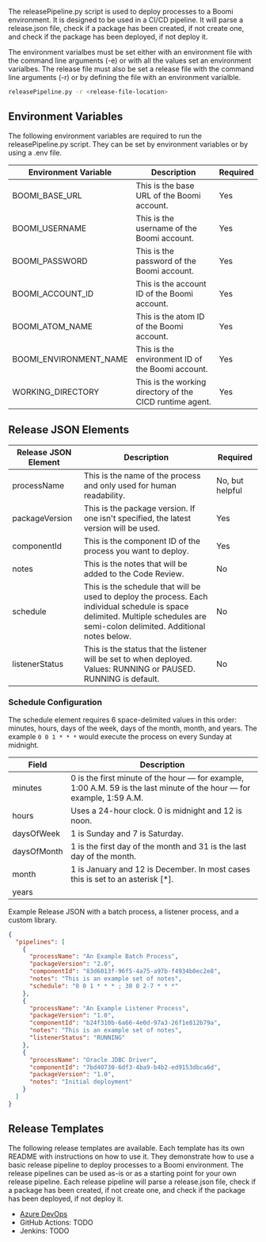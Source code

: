 The releasePipeline.py script is used to deploy processes to a Boomi environment. It is designed to be used in a CI/CD
pipeline. It will parse a release.json file, check if a package has been created, if not create one, and check if the
package has been deployed, if not deploy it.

The environment varialbes must be set either with an environment file with the command line arguments (-e) or with all
the values set an environment varialbes. The
release file must also be set a release file with the command line arguments (-r) or by defining the file with an
environment varialble.

```bash
releasePipeline.py -r <release-file-location>
```

## Environment Variables

The following environment variables are required to run the releasePipeline.py script. They can be set by environment
variables or by using a .env file.

| Environment Variable   | Description                                              | Required |  
|------------------------|----------------------------------------------------------|----------|
| BOOMI_BASE_URL         | This is the base URL of the Boomi account.               | Yes      |
| BOOMI_USERNAME         | This is the username of the Boomi account.               | Yes      |
| BOOMI_PASSWORD         | This is the password of the Boomi account.               | Yes      |
| BOOMI_ACCOUNT_ID       | This is the account ID of the Boomi account.             | Yes      |
| BOOMI_ATOM_NAME        | This is the atom ID of the Boomi account.                | Yes      |
| BOOMI_ENVIRONMENT_NAME | This is the environment ID of the Boomi account.         | Yes      |
| WORKING_DIRECTORY      | This is the working directory of the CICD runtime agent. | Yes      |

## Release JSON Elements

| Release JSON Element | Description                                                                                                                                                                     | Required        |
|----------------------|---------------------------------------------------------------------------------------------------------------------------------------------------------------------------------|-----------------|
| processName          | This is the name of the process and only used for human readability.                                                                                                            | No, but helpful |
| packageVersion       | This is the package version. If one isn't specified, the latest version will be used.                                                                                           | Yes             |       
| componentId          | This is the component ID of the process you want to deploy.                                                                                                                     | Yes             |
| notes                | This is the notes that will be added to the Code Review.                                                                                                                        | No              |
| schedule             | This is the schedule that will be used to deploy the process. Each individual schedule is space delimited. Multiple schedules are semi-colon delimited. Additional notes below. | No              |
| listenerStatus       | This is the status that the listener will be set to when deployed. Values: RUNNING or PAUSED. RUNNING is default.                                                               | No              |

### Schedule Configuration

The schedule element requires 6 space-delimited values in this order: minutes, hours, days of the week, days of the
month,
month, and years. The example `0 0 1 * * *` would execute the process on every Sunday at midnight.

| Field       | Description                                                                                                           |
|-------------|-----------------------------------------------------------------------------------------------------------------------|
| minutes     | 0 is the first minute of the hour — for example, 1:00 A.M. 59 is the last minute of the hour — for example, 1:59 A.M. |
| hours       | Uses a 24-hour clock. 0 is midnight and 12 is noon.                                                                   |
| daysOfWeek  | 1 is Sunday and 7 is Saturday.                                                                                        |
| daysOfMonth | 1 is the first day of the month and 31 is the last day of the month.                                                  |
| month       | 	1 is January and 12 is December. In most cases this is set to an asterisk [*].                                       |
| years       |                                                                                                                       |

Example Release JSON with a batch process, a listener process, and a custom library.

```json
{
  "pipelines": [
    {
      "processName": "An Example Batch Process",
      "packageVersion": "2.0",
      "componentId": "83d6013f-96f5-4a75-a97b-f4934b0ec2e8",
      "notes": "This is an example set of notes",
      "schedule": "0 0 1 * * * ; 30 0 2-7 * * *"
    },
    {
      "processName": "An Example Listener Process",
      "packageVersion": "1.0",
      "componentId": "b24f310b-6a66-4e0d-97a3-26f1e812b79a",
      "notes": "This is an example set of notes",
      "listenerStatus": "RUNNING"
    },
    {
      "processName": "Oracle JDBC Driver",
      "componentId": "7bd40730-6df3-4ba9-b4b2-ed9153dbca6d",
      "packageVersion": "1.0",
      "notes": "Initial deployment"
    }
  ]
}
```

## Release Templates

The following release templates are available. Each template has its own README with instructions on how to use it. They
demonstrate how to use a basic release pipeline to deploy processes to a Boomi environment. The release pipelines can be
used as-is or as a starting point for your own release pipeline. Each release pipeline will parse a release.json file,
check if a package has been created, if not create one, and check if the package has been deployed, if not deploy it.

* [Azure DevOps](boomi_cicd/templates/azure_devops/README.md)
* GitHub Actions: TODO
* Jenkins: TODO